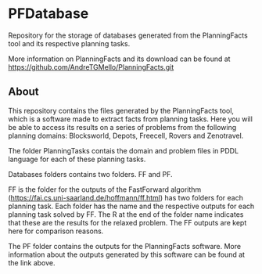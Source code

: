 # PFDatabase
Repository for the storage of databases generated from the PlanningFacts tool and its respective planning tasks.

More information on PlanningFacts and its download can be found at <https://github.com/AndreTGMello/PlanningFacts.git>

## About
This repository contains the files generated by the PlanningFacts tool, which is a software made to extract facts from planning tasks. Here you will be able to access its results on a series of problems from the following planning domains: Blocksworld, Depots, Freecell, Rovers and Zenotravel.

The folder PlanningTasks contais the domain and problem files in PDDL language for each of these planning tasks.

Databases folders contains two folders. FF and PF.

FF is the folder for the outputs of the FastForward algorithm (https://fai.cs.uni-saarland.de/hoffmann/ff.html) has two folders for each planning task. Each folder has the name and the respective outputs for each planning task solved by FF. The R at the end of the folder name indicates that these are the results for the relaxed problem. The FF outputs are kept here for comparison reasons.

The PF folder contains the outputs for the PlanningFacts software. More information about the outputs generated by this software can be found at the link above.
